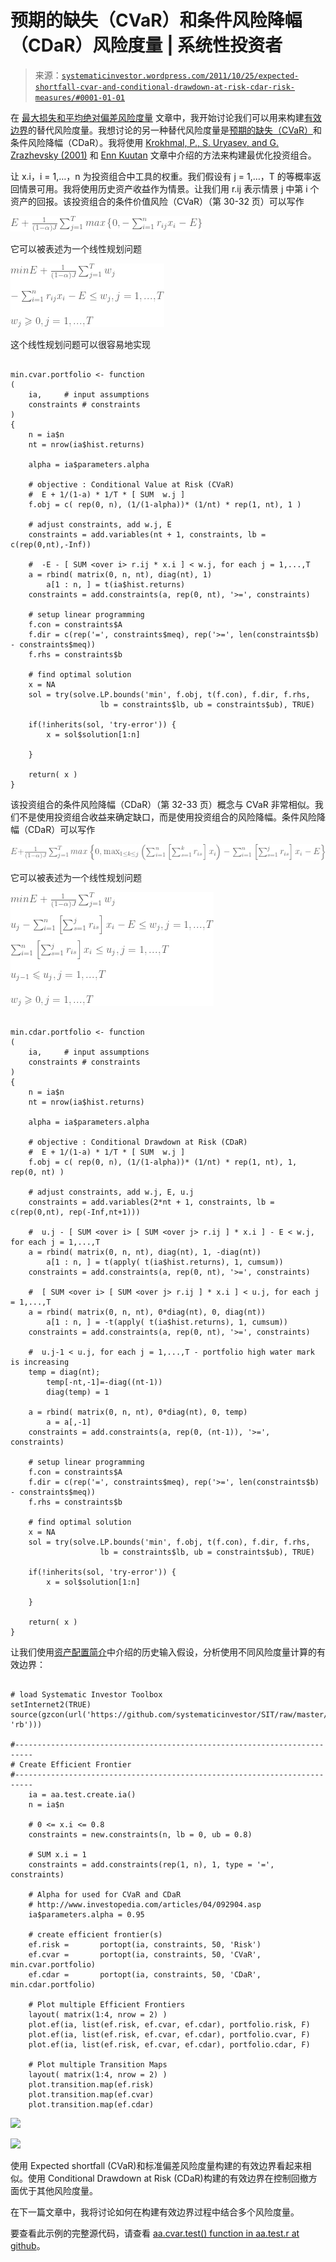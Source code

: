 <!--yml

分类：未分类

日期：2024-05-18 14:48:05

-->

# 预期的缺失（CVaR）和条件风险降幅（CDaR）风险度量 | 系统性投资者

> 来源：[`systematicinvestor.wordpress.com/2011/10/25/expected-shortfall-cvar-and-conditional-drawdown-at-risk-cdar-risk-measures/#0001-01-01`](https://systematicinvestor.wordpress.com/2011/10/25/expected-shortfall-cvar-and-conditional-drawdown-at-risk-cdar-risk-measures/#0001-01-01)

在 [最大损失和平均绝对偏差风险度量](https://systematicinvestor.wordpress.com/2011/10/14/maximum-loss-and-mean-absolute-deviation-risk-measures/) 文章中，我开始讨论我们可以用来构建[有效边界](http://en.wikipedia.org/wiki/Efficient_Frontier)的替代风险度量。我想讨论的另一种替代风险度量是[预期的缺失（CVaR）](http://en.wikipedia.org/wiki/Expected_shortfall)和条件风险降幅（CDaR）。我将使用 [Krokhmal, P., S. Uryasev, and G. Zrazhevsky (2001)](http://papers.ssrn.com/sol3/papers.cfm?abstract_id=297639) 和 [Enn Kuutan](http://www.mie.utoronto.ca/undergrad/thesis-catalog/files/351.pdf) 文章中介绍的方法来构建最优化投资组合。

让 x.i，i = 1,…，n 为投资组合中工具的权重。我们假设有 j = 1,…，T 的等概率返回情景可用。我将使用历史资产收益作为情景。让我们用 r.ij 表示情景 j 中第 i 个资产的回报。该投资组合的条件价值风险（CVaR）（第 30-32 页）可以写作

![E + \frac{1}{(1 - \alpha) J}\sum_{j=1}^{T}max\left \{ 0, -\sum_{i=1}^{n}r_{ij}x_{i}-E\right \}](img/e728bbbb0711a0c0e419b1a2cdd5a4ee.png)

它可以被表述为一个线性规划问题

![min_{}{} E + \frac{1}{(1 - \alpha) J}\sum_{j=1}^{T}w_{j}  \newline\newline  -\sum_{i=1}^{n}r_{ij}x_{i}-E\leq w_{j}, j=1,...,T  \newline\newline  w_{j}\geqslant 0, j=1,...,T](img/813d08f0add8282ebc8ad139f584a9a4.png)

这个线性规划问题可以很容易地实现

```

min.cvar.portfolio <- function
(
	ia,		# input assumptions
	constraints	# constraints
)
{
	n = ia$n
	nt = nrow(ia$hist.returns)

	alpha = ia$parameters.alpha

	# objective : Conditional Value at Risk (CVaR)
	#  E + 1/(1-a) * 1/T * [ SUM  w.j ]
	f.obj = c( rep(0, n), (1/(1-alpha))* (1/nt) * rep(1, nt), 1 )

	# adjust constraints, add w.j, E
	constraints = add.variables(nt + 1, constraints, lb = c(rep(0,nt),-Inf))

	#  -E - [ SUM <over i> r.ij * x.i ] < w.j, for each j = 1,...,T 
	a = rbind( matrix(0, n, nt), diag(nt), 1)
		a[1 : n, ] = t(ia$hist.returns)
	constraints = add.constraints(a, rep(0, nt), '>=', constraints)			

	# setup linear programming	
	f.con = constraints$A
	f.dir = c(rep('=', constraints$meq), rep('>=', len(constraints$b) - constraints$meq))
	f.rhs = constraints$b

	# find optimal solution
	x = NA
	sol = try(solve.LP.bounds('min', f.obj, t(f.con), f.dir, f.rhs, 
					lb = constraints$lb, ub = constraints$ub), TRUE)

	if(!inherits(sol, 'try-error')) {
		x = sol$solution[1:n]

	}

	return( x )
}

```

该投资组合的条件风险降幅（CDaR）（第 32-33 页）概念与 CVaR 非常相似。我们不是使用投资组合收益来确定缺口，而是使用投资组合的风险降幅。条件风险降幅（CDaR）可以写作

![E + \frac{1}{(1 - \alpha) J}\sum_{j=1}^{T}max\left \{ 0,   \max_{1\leq k\leq j} \left ( \sum_{i=1}^{n} \left [ \sum_{s=1}^{k}r_{is} \right ] x_{i} \right ) - \sum_{i=1}^{n} \left [ \sum_{s=1}^{j}r_{is} \right ]x_{i}-E\right \}](img/a71404c3da98d48d87678911aa179d00.png)

它可以被表述为一个线性规划问题

![min_{}{} E + \frac{1}{(1 - \alpha) J}\sum_{j=1}^{T}w_{j}  \newline\newline  u_{j}-\sum_{i=1}^{n} \left [ \sum_{s=1}^{j}r_{is} \right ]x_{i}-E\leq w_{j}, j=1,...,T  \newline\newline  \sum_{i=1}^{n} \left [ \sum_{s=1}^{j}r_{is} \right ]x_{i}\leq u_{j}, j=1,...,T  \newline\newline  u_{j-1}\leqslant u_{j} , j=1,...,T  \newline\newline  w_{j}\geqslant 0, j=1,...,T](img/c67fe74ef995e9827ad9f5db0c4d16de.png)

```

min.cdar.portfolio <- function
(
	ia,		# input assumptions
	constraints	# constraints
)
{
	n = ia$n
	nt = nrow(ia$hist.returns)

	alpha = ia$parameters.alpha

	# objective : Conditional Drawdown at Risk (CDaR)
	#  E + 1/(1-a) * 1/T * [ SUM  w.j ]
	f.obj = c( rep(0, n), (1/(1-alpha))* (1/nt) * rep(1, nt), 1, rep(0, nt) )

	# adjust constraints, add w.j, E, u.j
	constraints = add.variables(2*nt + 1, constraints, lb = c(rep(0,nt), rep(-Inf,nt+1)))

	#  u.j - [ SUM <over i> [ SUM <over j> r.ij ] * x.i ] - E < w.j, for each j = 1,...,T 
	a = rbind( matrix(0, n, nt), diag(nt), 1, -diag(nt))
		a[1 : n, ] = t(apply( t(ia$hist.returns), 1, cumsum))	
	constraints = add.constraints(a, rep(0, nt), '>=', constraints)					

	#  [ SUM <over i> [ SUM <over j> r.ij ] * x.i ] < u.j, for each j = 1,...,T 
	a = rbind( matrix(0, n, nt), 0*diag(nt), 0, diag(nt))
		a[1 : n, ] = -t(apply( t(ia$hist.returns), 1, cumsum))
	constraints = add.constraints(a, rep(0, nt), '>=', constraints)

	#  u.j-1 < u.j, for each j = 1,...,T - portfolio high water mark is increasing		
	temp = diag(nt);
		temp[-nt,-1]=-diag((nt-1))
		diag(temp) = 1			

	a = rbind( matrix(0, n, nt), 0*diag(nt), 0, temp)
		a = a[,-1]		
	constraints = add.constraints(a, rep(0, (nt-1)), '>=', constraints)

	# setup linear programming	
	f.con = constraints$A
	f.dir = c(rep('=', constraints$meq), rep('>=', len(constraints$b) - constraints$meq))
	f.rhs = constraints$b

	# find optimal solution
	x = NA
	sol = try(solve.LP.bounds('min', f.obj, t(f.con), f.dir, f.rhs, 
					lb = constraints$lb, ub = constraints$ub), TRUE)

	if(!inherits(sol, 'try-error')) {
		x = sol$solution[1:n]

	}

	return( x )
}

```

让我们使用[资产配置简介](https://systematicinvestor.wordpress.com/2011/10/13/introduction-to-asset-allocation/)中介绍的历史输入假设，分析使用不同风险度量计算的有效边界：

```

# load Systematic Investor Toolbox
setInternet2(TRUE)
source(gzcon(url('https://github.com/systematicinvestor/SIT/raw/master/sit.gz', 'rb')))

#--------------------------------------------------------------------------
# Create Efficient Frontier
#--------------------------------------------------------------------------
	ia = aa.test.create.ia()
	n = ia$n		

	# 0 <= x.i <= 0.8 
	constraints = new.constraints(n, lb = 0, ub = 0.8)

	# SUM x.i = 1
	constraints = add.constraints(rep(1, n), 1, type = '=', constraints)		

	# Alpha for used for CVaR and CDaR
	# http://www.investopedia.com/articles/04/092904.asp
	ia$parameters.alpha = 0.95

	# create efficient frontier(s)
	ef.risk = 		portopt(ia, constraints, 50, 'Risk')
	ef.cvar = 		portopt(ia, constraints, 50, 'CVaR', 	min.cvar.portfolio)
	ef.cdar = 		portopt(ia, constraints, 50, 'CDaR', 	min.cdar.portfolio)

	# Plot multiple Efficient Frontiers
	layout( matrix(1:4, nrow = 2) )
	plot.ef(ia, list(ef.risk, ef.cvar, ef.cdar), portfolio.risk, F)	
	plot.ef(ia, list(ef.risk, ef.cvar, ef.cdar), portfolio.cvar, F)	
	plot.ef(ia, list(ef.risk, ef.cvar, ef.cdar), portfolio.cdar, F)	

	# Plot multiple Transition Maps
	layout( matrix(1:4, nrow = 2) )
	plot.transition.map(ef.risk)
	plot.transition.map(ef.cvar)
	plot.transition.map(ef.cdar)

```

![](https://systematicinvestor.wordpress.com/wp-content/uploads/2011/10/plot1-small6.png)

![](https://systematicinvestor.wordpress.com/wp-content/uploads/2011/10/plot2-small6.png)

使用 Expected shortfall (CVaR)和标准偏差风险度量构建的有效边界看起来相似。使用 Conditional Drawdown at Risk (CDaR)构建的有效边界在控制回撤方面优于其他风险度量。

在下一篇文章中，我将讨论如何在构建有效边界过程中结合多个风险度量。

要查看此示例的完整源代码，请查看 [aa.cvar.test() function in aa.test.r at github](https://github.com/systematicinvestor/SIT/blob/master/R/aa.test.r)。
